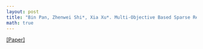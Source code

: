```yaml
---
layout: post
title: "Bin Pan, Zhenwei Shi*, Xia Xu*. Multi-Objective Based Sparse Representation Classifier for Hyperspectral Imagery Using Limited Samples. IEEE Transactions on Geoscience and Remote Sensing, 57(1): 239-249, 2019."
math: true
---
```

[[Paper]](https://doi.org/10.1109/TGRS.2018.2853268) 

